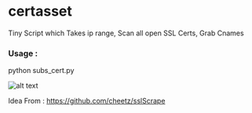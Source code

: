 # certasset
Tiny Script which Takes ip range, Scan all open SSL Certs, Grab Cnames

### Usage : 

python subs_cert.py <iprange>
  
![alt text](https://raw.githubusercontent.com/arbazkiraak/certasset/master/1.PNG)


Idea From : https://github.com/cheetz/sslScrape
